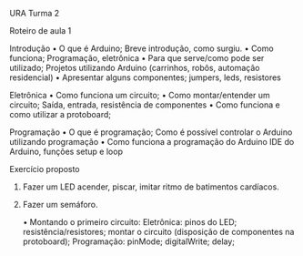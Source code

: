 URA
Turma 2


Roteiro de aula 1


Introdução
    • O que é Arduino;
          Breve introdução, como surgiu.
    • Como funciona;
          Programação, eletrônica
    • Para que serve/como pode ser utilizado;
          Projetos utilizando Arduino (carrinhos, robôs, automação residencial)
    • Apresentar alguns componentes;
          jumpers, leds, resistores


Eletrônica
    • Como funciona um circuito;
    • Como montar/entender um circuito;
          Saída, entrada, resistência de componentes
    • Como funciona e como utilizar a protoboard;


Programação
    • O que é programação;
          Como é possível controlar o Arduino utilizando programação
    • Como funciona a programação do Arduino
          IDE do Arduino, funções setup e loop



Exercício proposto
1. Fazer um LED acender, piscar, imitar ritmo de batimentos cardíacos.
2. Fazer um semáforo.

    • Montando o primeiro circuito:
	Eletrônica:
		pinos do LED;
		resistência/resistores;
		montar o circuito (disposição de componentes na protoboard);
      Programação:
		pinMode;
		digitalWrite;
		delay;